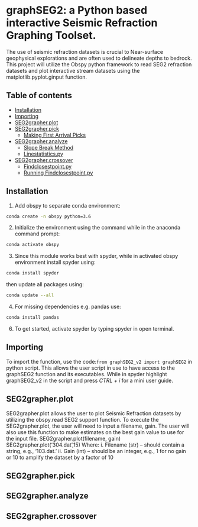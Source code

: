 # graphSEG2: a Python based interactive Seismic Refraction Graphing Toolset. 

The use of seismic refraction datasets is crucial to Near-surface geophysical explorations and are often used to delineate depths to bedrock. This project will utilize the Obspy python framework to read SEG2 refraction datasets and plot interactive stream datasets using the matplotlib.pyplot.ginput function.


Table of contents
-----------------
- [Installation](#Installation)
- [Importing](#Importing-function)
- [SEG2grapher.plot](#SEG2grapher.plot)
- [SEG2grapher.pick](#SEG2grapher.pick)
  *  [Making First Arrival Picks](#first-arrivals)
- [SEG2grapher.analyze](#SEG2grapher.analyze)
  *  [Slope Break Method](#slope-break)
  *  [Linestatistics.py](#linestatistics)
- [SEG2grapher.crossover](#graphSEG2.crossover)
  *  [Findclosestpoint.py](#Findclosestpoint)
  *  [Running Findclosestpoint.py](#RunningFindclosestpoint.py)


## Installation

1.	Add obspy to separate conda environment:
```bash 
conda create -n obspy python=3.6
```
2.	Initialize the environment using the command while in the anaconda command prompt: 
```bash
conda activate obspy
```
3.	Since this module works best with spyder, while in activated obspy environment install spyder using:
```bash 
conda install spyder 
```
then update all packages using:
```bash 
conda update --all 
```
4.	For missing dependencies e.g. pandas use:
``` bash
conda install pandas
```
6.	To get started, activate spyder by typing spyder in open terminal.


## Importing

To import the function, use the code:`from graphSEG2_v2 import graphSEG2` in python script.
This allows the user script in use to have access to the graphSEG2 function and its executables. While in spyder highlight graphSEG2_v2 in the script and press *CTRL + i* for a mini user guide.

## SEG2grapher.plot
SEG2grapher.plot allows the user to plot Seismic Refraction datasets by utilizing the obspy.read SEG2 support function. To execute the SEG2grapher.plot, the user will need to input a filename, gain. The user will also use this function to make estimates on the best gain value to use for the input file.
SEG2grapher.plot(filename, gain)
SEG2grapher.plot(‘304.dat’,15)
Where:
i.	Filename (str) – should contain a string, e.g., ‘103.dat.’
ii.	Gain (int) – should be an integer, e.g., 1 for no gain or 10 to amplify the dataset by a factor of 10

## SEG2grapher.pick

## SEG2grapher.analyze

## SEG2grapher.crossover
